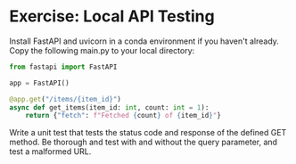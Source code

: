 # Exercise: Local API Testing
Install FastAPI and uvicorn in a conda environment if you haven't already. Copy the following main.py to your local directory:

```python
from fastapi import FastAPI

app = FastAPI()

@app.get("/items/{item_id}")
async def get_items(item_id: int, count: int = 1):
    return {"fetch": f"Fetched {count} of {item_id}"}
```

Write a unit test that tests the status code and response of the defined GET method. Be thorough and test with and without the query parameter, and test a malformed URL.